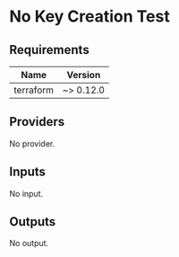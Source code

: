 # No Key Creation Test


<!-- BEGIN TFDOCS -->
## Requirements

| Name | Version |
|------|---------|
| terraform | ~> 0.12.0 |

## Providers

No provider.

## Inputs

No input.

## Outputs

No output.

<!-- END TFDOCS -->
